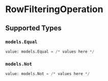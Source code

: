 # RowFilteringOperation


## Supported Types

### `models.Equal`

```python
value: models.Equal = /* values here */
```

### `models.Not`

```python
value: models.Not = /* values here */
```


